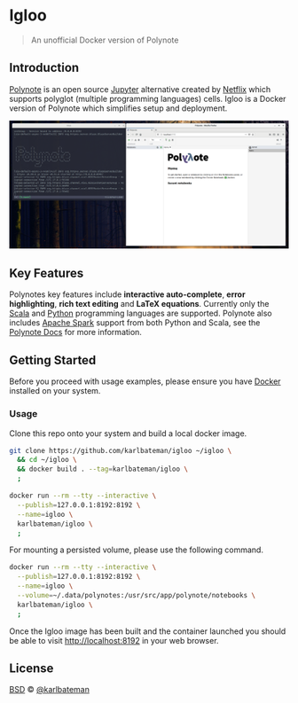 # Igloo

> An unofficial Docker version of Polynote

## Introduction

[Polynote](https://polynote.org) is an open source [Jupyter](https://jupyter.org/) alternative created by [Netflix](https://www.netflix.com) which supports polyglot (multiple programming languages) cells. Igloo is a Docker version of Polynote which simplifies setup and deployment.

![Igloo Screenshot](EXAMPLE.png)

## Key Features

Polynotes key features include **interactive auto-complete**, **error highlighting**, **rich text editing** and **LaTeX equations**. Currently only the [Scala](https://www.scala-lang.org/) and [Python](https://www.python.org/) programming languages are supported. Polynote also includes [Apache Spark](https://spark.apache.org/) support from both Python and Scala, see the [Polynote Docs](https://polynote.org/docs/02-basic-usage.html#using-spark-with-polynote) for more information.

## Getting Started

Before you proceed with usage examples, please ensure you have [Docker](https://docker.com) installed on your system.

### Usage

Clone this repo onto your system and build a local docker image.

```bash
git clone https://github.com/karlbateman/igloo ~/igloo \
  && cd ~/igloo \
  && docker build . --tag=karlbateman/igloo \
  ;
```

```bash
docker run --rm --tty --interactive \
  --publish=127.0.0.1:8192:8192 \
  --name=igloo \
  karlbateman/igloo \
  ;
```

For mounting a persisted volume, please use the following command.

```bash
docker run --rm --tty --interactive \
  --publish=127.0.0.1:8192:8192 \
  --name=igloo \
  --volume=~/.data/polynotes:/usr/src/app/polynote/notebooks \
  karlbateman/igloo \
  ;
```

Once the Igloo image has been built and the container launched you should be able to visit <http://localhost:8192> in your web browser.

## License

[BSD](LICENSE) © [@karlbateman](https://github.com/karlbateman)
